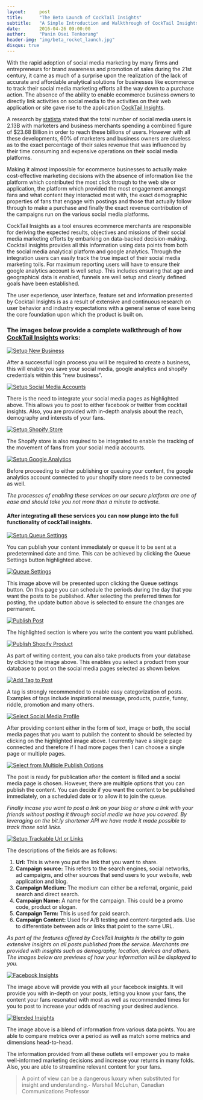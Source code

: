 ```yaml
---
layout:     post
title:      "The Beta Launch of CockTail Insights"
subtitle:   "A Simple Introduction and Walkthrough of CockTail Insights"
date:       2016-04-26 09:00:00
author:     "Panin Osei Tenkorang"
header-img: "img/beta_rocket_launch.jpg"
disqus: true
---
```


<p>
	With the rapid adoption of social media marketing by many firms and entrepreneurs for brand awareness and promotion of sales during the 21st century, it came as much of a surprise upon the realization of the lack of accurate and affordable analytical solutions for businesses like ecommerce to track their social media marketing efforts all the way down to a purchase action. The absence of the ability to enable ecommerce business owners to directly link activities on social media to the activities on their web application or site gave rise to the application <a target="blank" href="http://cocktailinsights.com/">CockTail Insights</a>. 
</p>

<p>
	A research by <a target="blank" href="http://www.statista.com/statistics/278414/number-of-worldwide-social-network-users/">statista</a> stated that the total number of social media users is 2.13B with marketers and business merchants spending a combined figure of $23.68 Billion in order to reach these billions of users. However with all these developments, 60% of marketers and business owners are clueless as to the exact percentage of their sales revenue that was influenced by their time consuming and expensive operations on their social media platforms.
</p>

<p>
	Making it almost impossible for ecommerce businesses to actually make cost-effective marketing decisions with the absence of information like the platform which contributed the most click through to the web site or application, the platform which provided the most engagement amongst fans and what content they interacted most with, the exact demographic properties of fans that engage with postings and those that actually follow through to make a purchase and finally the exact revenue contribution of the campaigns run on the  various social media platforms.
</p>

<p>
	CockTail Insights as a tool ensures ecommerce merchants are responsible for deriving the expected results, objectives and missions of their social media marketing efforts by embarking on data-backed decision-making. Cocktail insights provides all this information using data points from both the social media analytical platform and google analytics. Through the integration users can easily track the true impact of their social media marketing toils. For maximum reporting users will have to ensure their google analytics account is well setup. This includes ensuring that age and geographical data is enabled, funnels are well setup and clearly defined goals have been established.
</p>

<p>
	The user experience, user interface, feature set and information presented by Cocktail Insights is as a result of extensive and continuous research on user behavior and industry expectations with a general sense of ease being the core foundation upon which the product is built on. 
</p>

<p><h3>
	The images below provide a complete walkthrough of how <a target="blank" href="http://cocktailinsights.com/">CockTail Insights</a> works: </h3>
</p>

<a target="blank" href="http://cocktailinsights.com/">
	<img src="{{ site.baseurl }}/img/new_business_page copy.png" alt="Setup New Business">
</a>

<p>
	After a successful login process you will be required to create a business, this will enable you save your social media, google analytics and shopify credentials within this “new business”. 
</p>

<a target="blank" href="http://cocktailinsights.com/">
	<img src="{{ site.baseurl }}/img/integrations_page_social_media.png" alt="Setup Social Media Accounts">
</a>

<p>
	There is the need to integrate your social media pages as highlighted above. This allows you to post to either facebook or twitter from cocktail insights. Also, you are provided with in-depth analysis about the reach, demography and interests of your fans.
</p>

<a target="blank" href="http://cocktailinsights.com/">
	<img src="{{ site.baseurl }}/img/integrations_page_shopify.png" alt="Setup Shopify Store">
</a>

<p>
	The Shopify store is also required to be integrated to enable the tracking of the movement of fans from your social media accounts. 
</p>

<a target="blank" href="http://cocktailinsights.com/">
	<img src="{{ site.baseurl }}/img/integrations_page_google_analytics.png" alt="Setup Google Analytics">
</a>

<p>
	Before proceeding to either publishing or queuing your content, the google analytics account connected to your shopify store needs to be connected as well. 
</p>

<p><em>
	The processes of enabling these services on our secure platform are one of ease and should take you not more than a minute to activate.</em>
</p>

<p>
	<h4>After integrating all these services you can now plunge into the full functionality of cockTail insights.</h4>
</p>

<a target="blank" href="http://cocktailinsights.com/">
	<img src="{{ site.baseurl }}/img/publish_queue_settings.png" alt="Setup Queue Settings">
</a>

<p>
	You can publish your content immediately or queue it to be sent at a predetermined date and time. This can be achieved by clicking the Queue Settings button highlighted above.  
</p>

<a target="blank" href="http://cocktailinsights.com/">
	<img src="{{ site.baseurl }}/img/queue_settings.png" alt="Queue Settings">
</a>

<p>
	This image above will be presented upon clicking the Queue settings button. On this page you can schedule the periods during the day that you want the posts to be published. After selecting the preferred times for posting, the update button above is selected to ensure the changes are permanent.  
</p>

<a target="blank" href="http://cocktailinsights.com/">
	<img src="{{ site.baseurl }}/img/publish.png" alt="Publish Post">
</a>

<p>
	The highlighted section is where you write the content you want published. 
</p>

<a target="blank" href="http://cocktailinsights.com/">
	<img src="{{ site.baseurl }}/img/publish_select_shopify_image.png" alt="Publish Shopify Product">
</a>

<p>
	As part of writing content, you can also take products from your database by clicking the image above. This enables you select a product from your database to post on the social media pages selected as shown below.  
</p>

<a target="blank" href="http://cocktailinsights.com/">
	<img src="{{ site.baseurl }}/img/publish_tag.png" alt="Add Tag to Post">
</a>

<p>
	A tag is strongly recommended to enable easy categorization of posts. Examples of tags include inspirational message, products, puzzle, funny, riddle, promotion and many others. 
</p>

<a target="blank" href="http://cocktailinsights.com/">
	<img src="{{ site.baseurl }}/img/publish_select_social_media.png" alt="Select Social Media Profile">
</a>

<p>
	After providing content either in the form of text, image or both, the social media pages that you want to publish the content to should be selected by clicking on the highlighted image above.  I currently have a single page connected and therefore if I had more pages then I can choose a single page or multiple pages.  
</p>

<a target="blank" href="http://cocktailinsights.com/">
	<img src="{{ site.baseurl }}/img/publish_options.png" alt="Select from Multiple Publish Options">
</a>

<p>
	The post is ready for publication after the content is filled and a social media page is chosen. However, there are multiple options that you can publish the content. You can decide if you want the content to be published immediately, on a scheduled date or to allow it to join the queue.  
</p>

<p><em>
	Finally incase you want to post a link on your blog or share a link with your friends without posting it through social media we have you covered. By leveraging on the bit.ly shortener API we have made it made possible to track those said links. </em>
</p>

<a target="blank" href="http://cocktailinsights.com/">
	<img src="{{ site.baseurl }}/img/url.png" alt="Setup Trackable Url or Links">
</a>

<p>
	The descriptions of the fields are as follows:
</p>

<ol>
	<li><b>Url:</b> This is where you put the link that you want to share.</li>
	<li><b>Campaign source:</b> This refers to the search engines, social networks, ad campaigns, and other sources that send users to your website, web application and blog.</li>
	<li><b>Campaign Medium:</b> The medium can either be a referral, organic, paid search and direct search.</li>
	<li><b>Campaign Name:</b> A name for the campaign. This could be a promo code, product or slogan.</li>
	<li><b>Campaign Term:</b> This is used for paid search.</li>
	<li><b>Campaign Content:</b> Used for A/B testing and content-targeted ads. Use to differentiate between ads or links that point to the same URL.</li>
</ol>

<p>
	<em>As part of the features offered by CockTail Insights is the ability to gain extensive insights on all posts published from the service. Merchants are provided with insights such as demography, location, devices and others. The images below are previews of how your information will be displayed to you.</em>
</p>

<a target="blank" href="http://cocktailinsights.com/">
	<img src="{{ site.baseurl }}/img/facebook_insights.png" alt="Facebook Insights">
</a>

<p>
	The image above will provide you with all your facebook insights. It will provide you with in-depth on your posts, letting you know your fans, the content your fans resonated with most as well as recommended times for you to post to increase your odds of reaching your desired audience.
</p>

<a target="blank" href="http://cocktailinsights.com/">
	<img src="{{ site.baseurl }}/img/blended_insights.png" alt="Blended Insights">
</a>

<p>
	The image above is a blend of information from various data points. You are able to compare metrics over a period as well as match some metrics and dimensions head-to-head.
</p>

<p>
	The information provided from all these outlets will empower you to make well-informed marketing decisions and increase your returns in many folds. Also, you are able to streamline relevant content for your fans.
</p>

<blockquote>A point of view can be a dangerous luxury when substituted for insight and understanding.- Marshall McLuhan, Canadian Communications Professor
</blockquote>
